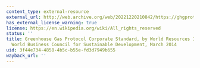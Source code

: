 ```yaml
---
content_type: external-resource
external_url: http://web.archive.org/web/20221220210842/https://ghgprotocol.org/corporate-standard
has_external_license_warning: true
license: https://en.wikipedia.org/wiki/All_rights_reserved
status: ''
title: Greenhouse Gas Protocol Corporate Standard, by World Resources Institute and
  World Business Council for Sustainable Development, March 2014
uid: 3f44e734-4858-4b5c-b55e-fd3d7949b655
wayback_url: ''
---
```


